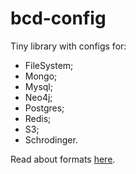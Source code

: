 # bcd-config

Tiny library with configs for:
* FileSystem;
* Mongo;
* Mysql;
* Neo4j;
* Postgres;
* Redis;
* S3;
* Schrodinger.

Read about formats [here](https://wiki.math.bio/x/JwAvAw).
